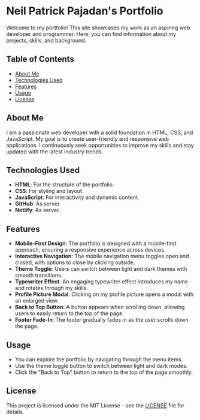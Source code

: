 # Neil Patrick Pajadan's Portfolio

Welcome to my portfolio! This site showcases my work as an aspiring web developer and programmer. Here, you can find information about my projects, skills, and background.

## Table of Contents


- [About Me](#about-me)
- [Technologies Used](#technologies-used)
- [Features](#features)
- [Usage](#usage)
- [License](#license)

## About Me

I am a passionate web developer with a solid foundation in HTML, CSS, and JavaScript. My goal is to create user-friendly and responsive web applications. I continuously seek opportunities to improve my skills and stay updated with the latest industry trends.

## Technologies Used

- **HTML**: For the structure of the portfolio.
- **CSS**: For styling and layout.
- **JavaScript**: For interactivity and dynamic content.
- **GitHub**: As server.
- **Netlify**: As server.

## Features

- **Mobile-First Design**: The portfolio is designed with a mobile-first approach, ensuring a responsive experience across devices.
- **Interactive Navigation**: The mobile navigation menu toggles open and closed, with options to close by clicking outside.
- **Theme Toggle**: Users can switch between light and dark themes with smooth transitions.
- **Typewriter Effect**: An engaging typewriter effect introduces my name and rotates through my skills.
- **Profile Picture Modal**: Clicking on my profile picture opens a modal with an enlarged view.
- **Back to Top Button**: A button appears when scrolling down, allowing users to easily return to the top of the page.
- **Footer Fade-In**: The footer gradually fades in as the user scrolls down the page.

## Usage

- You can explore the portfolio by navigating through the menu items.
- Use the theme toggle button to switch between light and dark modes.
- Click the "Back to Top" button to return to the top of the page smoothly.

## License

This project is licensed under the MIT License - see the [LICENSE](LICENSE) file for details.

